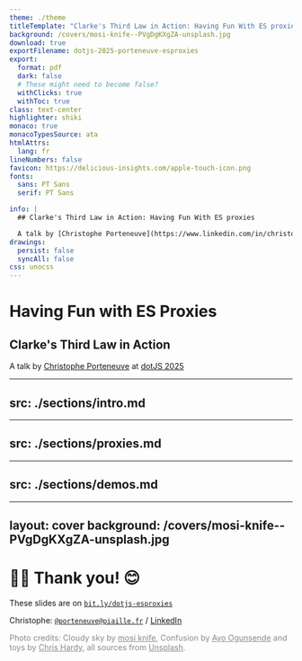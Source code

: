 ```yaml
---
theme: ./theme
titleTemplate: "Clarke's Third Law in Action: Having Fun With ES proxies • A talk by Christophe Porteneuve at dotJS 2025"
background: /covers/mosi-knife--PVgDgKXgZA-unsplash.jpg
download: true
exportFilename: dotjs-2025-porteneuve-esproxies
export:
  format: pdf
  dark: false
  # These might need to become false?
  withClicks: true
  withToc: true
class: text-center
highlighter: shiki
monaco: true
monacoTypesSource: ata
htmlAttrs:
  lang: fr
lineNumbers: false
favicon: https://delicious-insights.com/apple-touch-icon.png
fonts:
  sans: PT Sans
  serif: PT Sans

info: |
  ## Clarke's Third Law in Action: Having Fun With ES proxies

  A talk by [Christophe Porteneuve](https://www.linkedin.com/in/christopheporteneuve/) at [dotJS 2025](https://dotjs.io/).
drawings:
  persist: false
  syncAll: false
css: unocss
---
```


# Having Fun with ES Proxies

## Clarke's Third Law in Action

A talk by [Christophe Porteneuve](https://www.linkedin.com/in/christopheporteneuve/) at [dotJS 2025](https://dotjs.io/)

---
src: ./sections/intro.md
---

---
src: ./sections/proxies.md
---

---
src: ./sections/demos.md
---

---
layout: cover
background: /covers/mosi-knife--PVgDgKXgZA-unsplash.jpg
---

# 🙏🏻 Thank you! 😊

These slides are on [`bit.ly/dotjs-esproxies`](https://bit.ly/dotjs-esproxies)

Christophe: [`@porteneuve@piaille.fr`](https://piaille.fr/@porteneuve) / [LinkedIn](https://www.linkedin.com/in/christopheporteneuve/)

<div class="mt-8 text-sm" style="opacity: 0.5">

Photo credits:
Cloudy sky by <a href="https://unsplash.com/@mosiknife?utm_source=unsplash&utm_medium=referral&utm_content=creditCopyText">mosi knife</a>, Confusion by <a href="https://unsplash.com/@armedshutter?utm_source=unsplash&utm_medium=referral&utm_content=creditCopyText">Ayo Ogunsende</a> and toys by <a href="https://unsplash.com/fr/@chrishardyphotography?utm_content=creditCopyText&utm_medium=referral&utm_source=unsplash">Chris Hardy</a>, all sources from <a href="https://unsplash.com/fr/s/photos/react?utm_source=unsplash&utm_medium=referral&utm_content=creditCopyText">Unsplash</a>.

</div>
